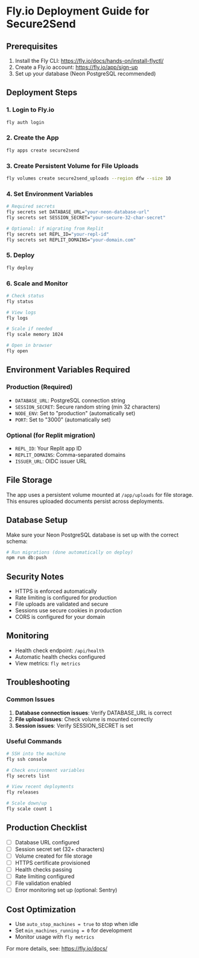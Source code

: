 # Fly.io Deployment Guide for Secure2Send

## Prerequisites

1. Install the Fly CLI: https://fly.io/docs/hands-on/install-flyctl/
2. Create a Fly.io account: https://fly.io/app/sign-up
3. Set up your database (Neon PostgreSQL recommended)

## Deployment Steps

### 1. Login to Fly.io
```bash
fly auth login
```

### 2. Create the App
```bash
fly apps create secure2send
```

### 3. Create Persistent Volume for File Uploads
```bash
fly volumes create secure2send_uploads --region dfw --size 10
```

### 4. Set Environment Variables
```bash
# Required secrets
fly secrets set DATABASE_URL="your-neon-database-url"
fly secrets set SESSION_SECRET="your-secure-32-char-secret"

# Optional: if migrating from Replit
fly secrets set REPL_ID="your-repl-id"
fly secrets set REPLIT_DOMAINS="your-domain.com"
```

### 5. Deploy
```bash
fly deploy
```

### 6. Scale and Monitor
```bash
# Check status
fly status

# View logs
fly logs

# Scale if needed
fly scale memory 1024

# Open in browser
fly open
```

## Environment Variables Required

### Production (Required)
- `DATABASE_URL`: PostgreSQL connection string
- `SESSION_SECRET`: Secure random string (min 32 characters)
- `NODE_ENV`: Set to "production" (automatically set)
- `PORT`: Set to "3000" (automatically set)

### Optional (for Replit migration)
- `REPL_ID`: Your Replit app ID
- `REPLIT_DOMAINS`: Comma-separated domains
- `ISSUER_URL`: OIDC issuer URL

## File Storage

The app uses a persistent volume mounted at `/app/uploads` for file storage. This ensures uploaded documents persist across deployments.

## Database Setup

Make sure your Neon PostgreSQL database is set up with the correct schema:

```bash
# Run migrations (done automatically on deploy)
npm run db:push
```

## Security Notes

- HTTPS is enforced automatically
- Rate limiting is configured for production
- File uploads are validated and secure
- Sessions use secure cookies in production
- CORS is configured for your domain

## Monitoring

- Health check endpoint: `/api/health`
- Automatic health checks configured
- View metrics: `fly metrics`

## Troubleshooting

### Common Issues

1. **Database connection issues**: Verify DATABASE_URL is correct
2. **File upload issues**: Check volume is mounted correctly
3. **Session issues**: Verify SESSION_SECRET is set

### Useful Commands

```bash
# SSH into the machine
fly ssh console

# Check environment variables
fly secrets list

# View recent deployments
fly releases

# Scale down/up
fly scale count 1
```

## Production Checklist

- [ ] Database URL configured
- [ ] Session secret set (32+ characters)
- [ ] Volume created for file storage
- [ ] HTTPS certificate provisioned
- [ ] Health checks passing
- [ ] Rate limiting configured
- [ ] File validation enabled
- [ ] Error monitoring set up (optional: Sentry)

## Cost Optimization

- Use `auto_stop_machines = true` to stop when idle
- Set `min_machines_running = 0` for development
- Monitor usage with `fly metrics`

For more details, see: https://fly.io/docs/
